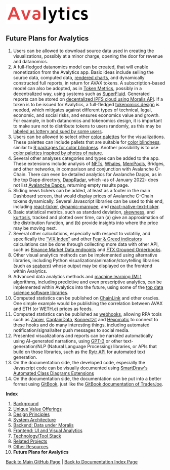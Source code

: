 ![Avalytics Logo](./img/AvalyticsLogo1Mini.png)

## Future Plans for Avalytics

1. Users can be allowed to download source data used in creating the visualizations, possibly at a minor charge, opening the door for revenue and datanomics.
2. A full-fledged datanomics model can be created, that will enable monetization from the Avalytics app. Basic ideas include selling the source data, computed data, [rendered charts](https://stackoverflow.com/questions/10721884/render-html-to-an-image/46243263#46243263), and dynamically constructed full reports, in return for AVAX tokens. A subscription-based model can also be adopted, as in [Token Metrics](https://tokenmetrics.com), possibly in a decentralized way, using systems such as [SuperFluid](https://www.superfluid.finance/home). Generated reports can be stored on [decentalized IPFS cloud using Moralis API](https://www.youtube.com/watch?v=jRjFn__kVJM). If a token is to be issued for Avalytics, a full-fledged [tokenomics design](https://maxyampolsky.medium.com/how-to-design-tokenomics-for-your-cryptocurrency-the-basics-of-creating-your-token-9a0375cb9479) is needed, which mitigates against different types of technical, legal, economic, and social risks, and ensures economics value and growth. For example, in both datanomics and tokenomics design, it is important to make sure not to distribute tokens to users randomly, as this may be [labeled as lottery and sued by some users](https://cryptobriefing.com/a-guy-put-10-ethereum-defi-app/).
3. Users can be allowed to select other [color palettes](https://www.crazyegg.com/blog/website-color-palettes/) for the visualizations. These palettes can include pallets that are suitable for [color blindness](https://www.color-blindness.com/), similar to [R packages for color blindness](https://www.datanovia.com/en/blog/top-r-color-palettes-to-know-for-great-data-visualization/). Another possibility is to use [color palettes inspired by photos of nature](https://sarahrenaeclark.com/color-palettes/).
4. Several other analyses categories and types can be added to the app. These extensions include analysis of [NFTs](https://dune.xyz/panta_rhei/NFt), [Whales](https://www.whalestats.com/analysis-of-the-top-1000-avalanche-wallets), [MemPools](https://www.youtube.com/watch?v=NhAelJJtr4k), Bridges, and other networks, in comparison and conjunction with Avalanche C-Chain. There can even be detailed analytics for Avalanche Dapps, as in the top Dapp directory, [DappRadar](https://dappradar.com/s), which -as of January 2022- does not list [Avalanche Dapps](https://dappradar.com/search/avalanche), returning empty results page.
5. Sliding news tickers can be added, at least as a footer in the main Dashboard screen, that would display prices of Avalanche C-Chain tokens dynamically. Several Javascript libraries can be used to this end, including [react-ticker](https://github.com/AndreasFaust/react-ticker), [dynamic-marquee](https://github.com/tjenkinson/dynamic-marquee), and [react-native-text-ticker](https://github.com/deanhet/react-native-text-ticker).
6. Basic statistical metrics, such as standard deviation, [skewness](https://en.wikipedia.org/wiki/Skewness), and [kurtosis](https://en.wikipedia.org/wiki/Kurtosis), tracked and plotted over time, can (a) give an approximation of the distribution function, and (b) provide insights into where the price may be moving next.
7. Several other calculations, especially with respect to volatiliy, and specifically the ["VIX Index"](https://youtu.be/56gI9mMOczw) and other [Fear & Greed indicators](https://money.cnn.com/data/fear-and-greed/) calculations can be done through collecting more data with other API, such as [Binance Market Data endpoints](https://github.com/binance/binance-spot-api-docs/blob/master/rest-api.md#market-data-endpoints) and [FTX Grouped Orderbooks](https://docs.ftx.com/#grouped-orderbooks).
8. Other visual analytics methods can be implemented using alternative libraries, including Python visualization/animation/storytelling libraries (such as [seaborn](https://seaborn.pydata.org/examples/index.html)) whose output may be displayed on the frontend within Avalytics.
9. Advanced data analytics methods and [machine learning (ML)](https://www.coursera.org/collections/machine-learning) algorithms, including predictive and even prescriptive analytics, can be implemented within Avalytics into the future, using some of the [top data science software libraries](https://towardsdatascience.com/8-booming-data-science-libraries-you-must-watch-out-in-2022-cec2dbb42437).
10. Computed statistics can be published on [ChainLink](https://chain.link) and other oracles. One simple example would be publishing the correlation between AVAX and ETH (or WETH.e) prices as feeds.
11. Computed statistics can be published as [webhooks](https://www.youtube.com/watch?v=41NOoEz3Tzc), allowing RPA tools such as [Zapier](https://zapier.com/), [CaptainData](https://app.captaindata.co), [Konnectzit](https://app.konnectzit.com) and [Hexomatic](https://hexomatic.com) to connect to these hooks and do many interesting things, including automated notification/signal/alter push messages to social media.
12. Presented visualizations and reports can be narrated automatically using AI-generated narrations, using [GPT-3](https://openai.com/blog/openai-api/) or other text-generation/NLP (Natural Language Processing) libraries, or APIs that build on those libraries, such as the [Rytr API](https://rytr.me/developers/api#register) for automated text generation.
13. On the documentation side, the developed code, especially the Javascript code can be visually documented using [SmartDraw's Automated Class Diagrams Extensions](htpps://www.smartdraw.com/developers/extensions/class-diagram.htm)
14. On the documentation side, the documentation can be put into a better format using [GitBook](https://gitbook.com), just like the [GitBook documentation of TraderJoe](https://docs.traderjoexyz.com/main/welcome/master).

**Index**

1. [Background](Background.md)
2. [Unique Value Offerings](UniqueValueOfferings.md)
3. [Design Principles](DesignPrinciples.md)
4. [System Architecture](SystemArchitecture.md)
5. [Backend: Data under Moralis](Backend.md)
6. [Frontend: UI and Visual Analytics](Frontend.md)
7. [Technology/Tool Stack](TechnologyStack.md)
8. [Related Projects](RelatedProjects.md)
9. [Other Resources](OtherResources.md)
10. **Future Plans for Avalytics**

<hline></hline>

[Back to Main GitHub Page](../README.md) | [Back to Documentation Index Page](Documentation.md)
